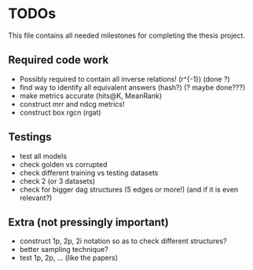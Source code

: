 # TODOs

This file contains all needed milestones for completing the thesis project.

## Required code work

- Possibly required to contain all inverse relations! (r^{-1}) (done ?)
- find way to identify all equivalent answers (hash?) (? maybe done???)
- make metrics accurate (hits@K, MeanRank)
- construct mrr and ndcg metrics!
- construct box rgcn (rgat)

## Testings

- test all models
- check golden vs corrupted
- check different training vs testing datasets
- check 2 (or 3 datasets)
- check for bigger dag structures (5 edges or more!) (and if it is even relevant?)

## Extra (not pressingly important)
- construct 1p, 2p, 2i notation so as to check different structures?
- better sampling technique?
- test 1p, 2p, ... (like the papers)
